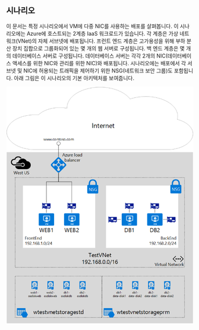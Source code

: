 ## 시나리오

이 문서는 특정 시나리오에서 VM에 다중 NIC를 사용하는 배포를 살펴봅니다. 이 시나리오에는 Azure에 호스트되는 2계층 IaaS 워크로드가 있습니다. 각 계층은 가상 네트워크(VNet)의 자체 서브넷에 배포됩니다. 프런트 엔드 계층은 고가용성을 위해 부하 분산 장치 집합으로 그룹화되어 있는 몇 개의 웹 서버로 구성됩니다. 백 엔드 계층은 몇 개의 데이터베이스 서버로 구성됩니다. 데이터베이스 서버는 각각 2개의 NIC(데이터베이스 액세스를 위한 NIC와 관리를 위한 NIC)와 배포됩니다. 시나리오에는 배포에서 각 서브넷 및 NIC에 허용되는 트래픽을 제어하기 위한 NSG(네트워크 보안 그룹)도 포함됩니다. 아래 그림은 이 시나리오의 기본 아키텍처를 보여줍니다.

![MultiNIC 시나리오](./media/virtual-network-deploy-multinic-scenario-include/Figure1.png)

<!---HONumber=Nov15_HO4-->
